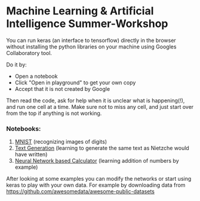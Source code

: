 # Machine Learning & Artificial Intelligence Summer-Workshop

You can run keras (an interface to tensorflow) directly in the browser without installing the python libraries on your machine using Googles Collaboratory tool.

Do it by:
- Open a notebook
- Click "Open in playground" to get your own copy 
- Accept that it is not created by Google

Then read the code, ask for help when it is unclear what is happening(!), and run one cell at a time. Make sure not to miss any cell, and just start over from the top if anything is not working.

### Notebooks:

1. [MNIST](https://colab.research.google.com/drive/1CQNqdLp4sMOCyGiCgZic57D42xbjRf9y#scrollTo=cttxuQgZjtJl) (recognizing images of digits)
2. [Text Generation](https://colab.research.google.com/drive/1v8kVoM_Gn_E7LlykZLqYrtc8U-eY7Nt_) (learning to generate the same text as Nietzche would have written)
3. [Neural Network based Calculator](https://colab.research.google.com/drive/1zA-B4QszWnmaqtRd3PE9XBoFCdX47kUq#scrollTo=1Wkt7b8rzTI0) (learning addition of numbers by example)

After looking at some examples you can modify the networks or start using keras to play with your own data. For example by downloading data from https://github.com/awesomedata/awesome-public-datasets
